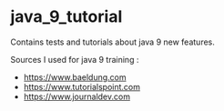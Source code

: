 # java_9_tutorial
Contains tests and tutorials about java 9 new features.

Sources I used for java 9 training :
- https://www.baeldung.com
- https://www.tutorialspoint.com
- https://www.journaldev.com